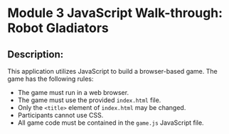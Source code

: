 # Module 3 JavaScript Walk-through: Robot Gladiators

## Description:

This application utilizes JavaScript to build a browser-based game.
The game has the following rules:
* The game must run in a web browser.
* The game must use the provided `index.html` file.
* Only the `<title>` element of `index.html` may be changed.
* Participants cannot use CSS.
* All game code must be contained in the `game.js` JavaScript file.

